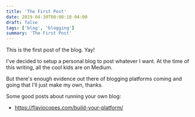 ```yaml
---
title: 'The First Post'
date: 2019-04-30T00:00:10-04:00
draft: false
tags: ['blog', 'blogging']
summary: 'The First Post'
---
```


This is the first post of the blog. Yay!

I've decided to setup a personal blog to post whatever I want. At the time of this writing, all the cool
kids are on Medium.

But there's enough evidence out there of blogging platforms coming and going that I'll just make my own, thanks.

Some good posts about running your own blog:

-   https://flaviocopes.com/build-your-platform/
